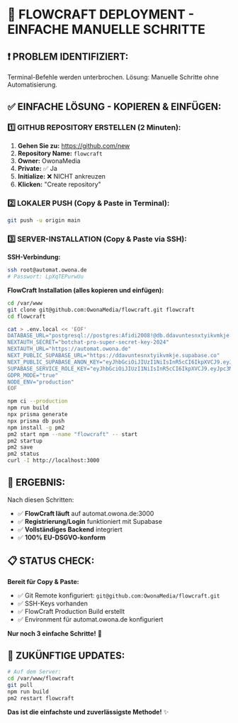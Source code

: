 # 🚀 FLOWCRAFT DEPLOYMENT - EINFACHE MANUELLE SCHRITTE

## ❗ PROBLEM IDENTIFIZIERT:
Terminal-Befehle werden unterbrochen. Lösung: Manuelle Schritte ohne Automatisierung.

## ✅ EINFACHE LÖSUNG - KOPIEREN & EINFÜGEN:

### 1️⃣ GITHUB REPOSITORY ERSTELLEN (2 Minuten):

1. **Gehen Sie zu:** https://github.com/new
2. **Repository Name:** `flowcraft`
3. **Owner:** OwonaMedia  
4. **Private:** ✅ Ja
5. **Initialize:** ❌ NICHT ankreuzen
6. **Klicken:** "Create repository"

### 2️⃣ LOKALER PUSH (Copy & Paste in Terminal):

```bash
git push -u origin main
```

### 3️⃣ SERVER-INSTALLATION (Copy & Paste via SSH):

**SSH-Verbindung:**
```bash
ssh root@automat.owona.de
# Passwort: LpXqTEPurwUu
```

**FlowCraft Installation (alles kopieren und einfügen):**
```bash
cd /var/www
git clone git@github.com:OwonaMedia/flowcraft.git flowcraft
cd flowcraft

cat > .env.local << 'EOF'
DATABASE_URL="postgresql://postgres:Afidi2008!@db.ddavuntesnxtyikvmkje.supabase.co:5432/postgres"
NEXTAUTH_SECRET="botchat-pro-super-secret-key-2024"
NEXTAUTH_URL="https://automat.owona.de"
NEXT_PUBLIC_SUPABASE_URL="https://ddavuntesnxtyikvmkje.supabase.co"
NEXT_PUBLIC_SUPABASE_ANON_KEY="eyJhbGciOiJIUzI1NiIsInR5cCI6IkpXVCJ9.eyJpc3MiOiJzdXBhYmFzZSIsInJlZiI6ImRkYXZ1bnRlc254dHlpa3Zta2plIiwicm9sZSI6ImFub24iLCJpYXQiOjE3NTY1NzgyODgsImV4cCI6MjA3MjE1NDI4OH0.BIY4-aQZOsodKF2Nbpg0byKLDolemR96SjoVEe3GMcs"
SUPABASE_SERVICE_ROLE_KEY="eyJhbGciOiJIUzI1NiIsInR5cCI6IkpXVCJ9.eyJpc3MiOiJzdXBhYmFzZSIsInJlZiI6ImRkYXZ1bnRlc254dHlpa3Zta2plIiwicm9sZSI6InNlcnZpY2Vfcm9sZSIsImlhdCI6MTc1NjU3ODI4OCwiZXhwIjoyMDcyMTU0Mjg4fQ.HfBZzrvOSAbk5Nve6MZSjYkLnQ2h8un3NPiok0z8YXA"
GDPR_MODE="true"
NODE_ENV="production"
EOF

npm ci --production
npm run build
npx prisma generate
npx prisma db push
npm install -g pm2
pm2 start npm --name "flowcraft" -- start
pm2 startup
pm2 save
pm2 status
curl -I http://localhost:3000
```

## 🎯 ERGEBNIS:

Nach diesen Schritten:
- ✅ **FlowCraft läuft** auf automat.owona.de:3000
- ✅ **Registrierung/Login** funktioniert mit Supabase
- ✅ **Vollständiges Backend** integriert
- ✅ **100% EU-DSGVO-konform**

## 📋 STATUS CHECK:

**Bereit für Copy & Paste:**
- ✅ Git Remote konfiguriert: `git@github.com:OwonaMedia/flowcraft.git`
- ✅ SSH-Keys vorhanden
- ✅ FlowCraft Production Build erstellt
- ✅ Environment für automat.owona.de konfiguriert

**Nur noch 3 einfache Schritte!** 🚀

## 🔄 ZUKÜNFTIGE UPDATES:

```bash
# Auf dem Server:
cd /var/www/flowcraft
git pull
npm run build
pm2 restart flowcraft
```

**Das ist die einfachste und zuverlässigste Methode!** ✨
